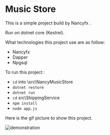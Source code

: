 # Music Store

This is a simple project build by Nancyfx .

Run on dotnet core (Kestrel).

What technologies this project use are as follow:

- Nancyfx
- Dapper
- Npgsql

To run this project :
- `cd` into \src\NancyMusicStore
- `dotnet restore`
- `dotnet run `
- `cd` src\ShippingService
- `npm install`
- `node app.js`


Here is the gif picture to show this project.

![demonstration](https://raw.githubusercontent.com/hwqdt/NancyMusicStore/master/demonstration.gif)
